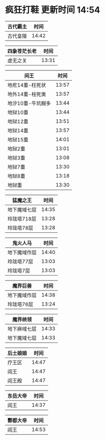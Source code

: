# 疯狂打鞋 更新时间 14:54

| 古代霸主   | 时间    |
|--------|-------|
| 古代皇陵 | 14:42 |

| 四象苍茫长老   | 时间    |
|--------|-------|
| 虚无之关 | 13:31 |

| 间王   | 时间    |
|--------|-------|
| 地疙14重-枉死状 | 13:57 |
| 地外14重-柱死类 | 13:57 |
| 地汐10重-牛坑糊多 | 13:44 |
| 地狱10重 | 13:44 |
| 地狱12重 | 13:51 |
| 地狱14重 | 13:57 |
| 地狱15重 | 14:01 |
| 地狱2重 | 13:01 |
| 地狱3重 | 13:08 |
| 地狱7重 | 13:30 |
| 地狱8重 | 13:18 |
| 地狱重 | 13:30 |

| 猛魔之王   | 时间    |
|--------|-------|
| 地下魔域七层 | 14:35 |
| 玲珑塔718层 | 13:28 |
| 玲珑塔78层 | 13:28 |

| 鬼火人马   | 时间    |
|--------|-------|
| 地下魔域作层 | 14:40 |
| 玲珑塔77层 | 13:03 |
| 玲珑塔7层 | 13:03 |

| 魔界巨兽   | 时间    |
|--------|-------|
| 地下魔域作层 | 14:38 |
| 玲珑塔76层 | 13:24 |

| 魔界统领   | 时间    |
|--------|-------|
| 地下麻域七层 | 14:33 |
| 地下魔域七层 | 14:33 |

| 后土娘娘   | 时间    |
|--------|-------|
| 疗王区 | 14:47 |
| 阎王 | 14:47 |
| 阎王殿 | 14:47 |

| 东岳大帝   | 时间    |
|--------|-------|
| 阎王 | 14:37 |

| 酆都大帝   | 时间    |
|--------|-------|
| 阎王 | 14:53 |